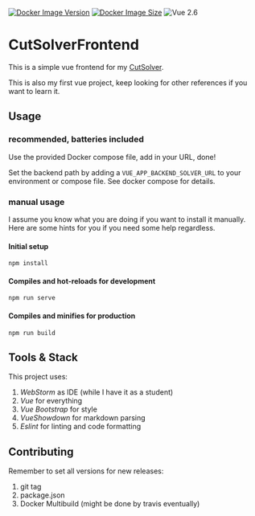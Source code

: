 [![Docker Image Version](https://images.microbadger.com/badges/version/modischfabrications/cutsolver_frontend.svg)](https://microbadger.com/images/modischfabrications/cutsolver_frontend "Get your own version badge on microbadger.com")
[![Docker Image Size](https://images.microbadger.com/badges/image/modischfabrications/cutsolver_frontend.svg)](https://microbadger.com/images/modischfabrications/cutsolver_frontend "Get your own image badge on microbadger.com")
![Vue 2.6](https://img.shields.io/badge/Vue-2.6-brightgreen.svg)

# CutSolverFrontend

This is a simple vue frontend for my [CutSolver](https://github.com/ModischFabrications/CutSolver). 

This is also my first vue project, keep looking for other references if you want to learn it. 

## Usage
### recommended, batteries included
Use the provided Docker compose file, add in your URL, done!

Set the backend path by adding a `VUE_APP_BACKEND_SOLVER_URL` to your environment or compose file.
See docker compose for details. 

### manual usage
I assume you know what you are doing if you want to install it manually.
Here are some hints for you if you need some help regardless.

#### Initial setup
```
npm install
```

#### Compiles and hot-reloads for development
```
npm run serve
```

#### Compiles and minifies for production
```
npm run build
```

## Tools & Stack
This project uses:
1. *WebStorm* as IDE (while I have it as a student)
1. *Vue* for everything
2. *Vue Bootstrap* for style
3. *VueShowdown* for markdown parsing
4. *Eslint* for linting and code formatting

## Contributing
Remember to set all versions for new releases:
 1. git tag
 2. package.json 
 3. Docker Multibuild (might be done by travis eventually)
